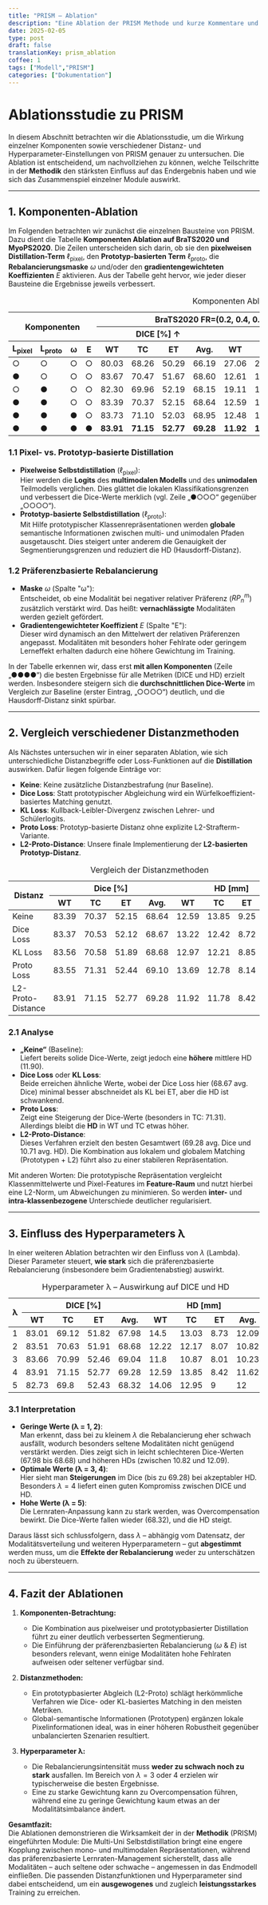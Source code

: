 ```yaml
---
title: "PRISM – Ablation"
description: "Eine Ablation der PRISM Methode und kurze Kommentare und Anmerkungen."
date: 2025-02-05
type: post
draft: false
translationKey: prism_ablation
coffee: 1
tags: ["Modell","PRISM"]
categories: ["Dokumentation"]
---
```


# Ablationsstudie zu PRISM

In diesem Abschnitt betrachten wir die Ablationsstudie, um die Wirkung einzelner Komponenten sowie verschiedener Distanz- und Hyperparameter-Einstellungen von PRISM genauer zu untersuchen. Die Ablation ist entscheidend, um nachvollziehen zu können, welche Teilschritte in der **Methodik** den stärksten Einfluss auf das Endergebnis haben und wie sich das Zusammenspiel einzelner Module auswirkt.

---

## 1. Komponenten-Ablation

Im Folgenden betrachten wir zunächst die einzelnen Bausteine von PRISM. Dazu dient die Tabelle **Komponenten Ablation auf BraTS2020 und MyoPS2020**. Die Zeilen unterscheiden sich darin, ob sie den **pixelweisen Distillation-Term** $\ell_{\text{pixel}}$, den **Prototyp-basierten Term** $\ell_{\text{proto}}$, die **Rebalancierungsmaske** $\omega$ und/oder den **gradientengewichteten Koeffizienten** $E$ aktivieren. Aus der Tabelle geht hervor, wie jeder dieser Bausteine die Ergebnisse jeweils verbessert.

<table>
  <caption>Komponenten Ablation auf BraTS2020 und MyoPS2020.</caption>
  <thead>
    <tr>
      <th colspan="4" rowspan="2">Komponenten</th>
      <th colspan="8">BraTS2020 FR=(0.2, 0.4, 0.6, 0.8)</th>
      <th colspan="8">MyoPS2020 FR=(0.3,0.5,0.7)</th>
    </tr>
    <tr>
      <th colspan="4">DICE [%] ↑</th>
      <th colspan="4">HD [mm] ↓</th>
      <th colspan="4">DICE [%] ↑</th>
      <th colspan="4">HD [mm] ↓</th>
    </tr>
    <tr>
      <th>L<sub>pixel</sub></th>
      <th>L<sub>proto</sub></th>
      <th>ω</th>
      <th>E</th>
      <th>WT</th>
      <th>TC</th>
      <th>ET</th>
      <th>Avg.</th>
      <th>WT</th>
      <th>TC</th>
      <th>ET</th>
      <th>Avg.</th>
      <th>LVB</th>
      <th>RVB</th>
      <th>MYO</th>
      <th>Avg.</th>
      <th>LVB</th>
      <th>RVB</th>
      <th>MYO</th>
      <th>Avg.</th>
    </tr>
  </thead>
  <tbody>
    <tr>
      <td>○</td>
      <td>○</td>
      <td>○</td>
      <td>○</td>
      <td>80.03</td>
      <td>68.26</td>
      <td>50.29</td>
      <td>66.19</td>
      <td>27.06</td>
      <td>22.30</td>
      <td>13.09</td>
      <td>20.82</td>
      <td>77.69</td>
      <td>56.94</td>
      <td>71.81</td>
      <td>68.81</td>
      <td>19.38</td>
      <td>22.62</td>
      <td>21.32</td>
      <td>21.11</td>
    </tr>
    <tr>
      <td>●</td>
      <td>○</td>
      <td>○</td>
      <td>○</td>
      <td>83.67</td>
      <td>70.47</td>
      <td>51.67</td>
      <td>68.60</td>
      <td>12.61</td>
      <td>12.62</td>
      <td>9.40</td>
      <td>11.54</td>
      <td>80.72</td>
      <td>53.60</td>
      <td>77.02</td>
      <td>70.45</td>
      <td>14.29</td>
      <td>28.73</td>
      <td>18.52</td>
      <td>20.51</td>
    </tr>
    <tr>
      <td>○</td>
      <td>●</td>
      <td>○</td>
      <td>○</td>
      <td>82.30</td>
      <td>69.96</td>
      <td>52.19</td>
      <td>68.15</td>
      <td>19.11</td>
      <td>18.22</td>
      <td>10.99</td>
      <td>16.11</td>
      <td>78.75</td>
      <td>57.25</td>
      <td>74.13</td>
      <td>70.04</td>
      <td>15.43</td>
      <td>26.79</td>
      <td>16.25</td>
      <td>19.49</td>
    </tr>
    <tr>
      <td>●</td>
      <td>●</td>
      <td>○</td>
      <td>○</td>
      <td>83.39</td>
      <td>70.37</td>
      <td>52.15</td>
      <td>68.64</td>
      <td>12.59</td>
      <td>13.85</td>
      <td>9.25</td>
      <td>11.90</td>
      <td>80.89</td>
      <td>57.69</td>
      <td>76.99</td>
      <td>71.86</td>
      <td>12.79</td>
      <td>25.64</td>
      <td>13.10</td>
      <td>17.18</td>
    </tr>
    <tr>
      <td>●</td>
      <td>●</td>
      <td>●</td>
      <td>○</td>
      <td>83.73</td>
      <td>71.10</td>
      <td>52.03</td>
      <td>68.95</td>
      <td>12.48</td>
      <td>12.80</td>
      <td>9.35</td>
      <td>11.54</td>
      <td>80.52</td>
      <td>59.61</td>
      <td>76.36</td>
      <td>72.16</td>
      <td>13.25</td>
      <td>21.55</td>
      <td>13.22</td>
      <td>16.01</td>
    </tr>
    <tr>
      <td>●</td>
      <td>●</td>
      <td>●</td>
      <td>●</td>
      <td><strong>83.91</strong></td>
      <td><strong>71.15</strong></td>
      <td><strong>52.77</strong></td>
      <td><strong>69.28</strong></td>
      <td><strong>11.92</strong></td>
      <td><strong>11.78</strong></td>
      <td><strong>8.42</strong></td>
      <td><strong>10.71</strong></td>
      <td><strong>81.44</strong></td>
      <td><strong>60.97</strong></td>
      <td><strong>77.44</strong></td>
      <td><strong>73.28</strong></td>
      <td><strong>11.36</strong></td>
      <td><strong>20.49</strong></td>
      <td><strong>11.64</strong></td>
      <td><strong>14.50</strong></td>
    </tr>
  </tbody>
</table>


### 1.1 Pixel- vs. Prototyp-basierte Distillation

- **Pixelweise Selbstdistillation** ($\ell_{\text{pixel}}$):  
  Hier werden die **Logits** des **multimodalen Modells** und des **unimodalen** Teilmodells verglichen. Dies glättet die lokalen Klassifikationsgrenzen und verbessert die Dice-Werte merklich (vgl. Zeile „●○○○“ gegenüber „○○○○“).  
- **Prototyp-basierte Selbstdistillation** ($\ell_{\text{proto}}$):  
  Mit Hilfe prototypischer Klassenrepräsentationen werden **globale** semantische Informationen zwischen multi- und unimodalen Pfaden ausgetauscht. Dies steigert unter anderem die Genauigkeit der Segmentierungsgrenzen und reduziert die HD (Hausdorff-Distanz).

### 1.2 Präferenzbasierte Rebalancierung

- **Maske** $\omega$ (Spalte "ω"):  
  Entscheidet, ob eine Modalität bei negativer relativer Präferenz ($RP^m_n$) zusätzlich verstärkt wird. Das heißt: **vernachlässigte** Modalitäten werden gezielt gefördert.  
- **Gradientengewichteter Koeffizient** $E$ (Spalte "E"):  
  Dieser wird dynamisch an den Mittelwert der relativen Präferenzen angepasst. Modalitäten mit besonders hoher Fehlrate oder geringem Lerneffekt erhalten dadurch eine höhere Gewichtung im Training.

In der Tabelle erkennen wir, dass erst **mit allen Komponenten** (Zeile „●●●●“) die besten Ergebnisse für alle Metriken (DICE und HD) erzielt werden. Insbesondere steigern sich die **durchschnittlichen Dice-Werte** im Vergleich zur Baseline (erster Eintrag, „○○○○“) deutlich, und die Hausdorff-Distanz sinkt spürbar.

---

## 2. Vergleich verschiedener Distanzmethoden

Als Nächstes untersuchen wir in einer separaten Ablation, wie sich unterschiedliche Distanzbegriffe oder Loss-Funktionen auf die **Distillation** auswirken. Dafür liegen folgende Einträge vor:  

- **Keine**: Keine zusätzliche Distanzbestrafung (nur Baseline).  
- **Dice Loss**: Statt prototypischer Abgleichung wird ein Würfelkoeffizient-basiertes Matching genutzt.  
- **KL Loss**: Kullback-Leibler-Divergenz zwischen Lehrer- und Schülerlogits.  
- **Proto Loss**: Prototyp-basierte Distanz ohne explizite L2-Strafterm-Variante.  
- **L2-Proto-Distance**: Unsere finale Implementierung der **L2-basierten Prototyp-Distanz**.


<table>
  <caption>Vergleich der Distanzmethoden</caption>
  <thead>
    <tr>
      <th rowspan="2">Distanz</th>
      <th colspan="4">Dice [%]</th>
      <th colspan="4">HD [mm]</th>
    </tr>
    <tr>
      <th>WT</th>
      <th>TC</th>
      <th>ET</th>
      <th>Avg.</th>
      <th>WT</th>
      <th>TC</th>
      <th>ET</th>
      <th>Avg.</th>
    </tr>
  </thead>
  <tbody>
    <tr>
      <td>Keine</td>
      <td>83.39</td>
      <td>70.37</td>
      <td>52.15</td>
      <td>68.64</td>
      <td>12.59</td>
      <td>13.85</td>
      <td>9.25</td>
      <td>11.90</td>
    </tr>
    <tr>
      <td>Dice Loss</td>
      <td>83.37</td>
      <td>70.53</td>
      <td>52.12</td>
      <td>68.67</td>
      <td>13.22</td>
      <td>12.42</td>
      <td>8.72</td>
      <td>11.45</td>
    </tr>
    <tr>
      <td>KL Loss</td>
      <td>83.56</td>
      <td>70.58</td>
      <td>51.89</td>
      <td>68.68</td>
      <td>12.97</td>
      <td>12.21</td>
      <td>8.85</td>
      <td>11.34</td>
    </tr>
    <tr>
      <td>Proto Loss</td>
      <td>83.55</td>
      <td>71.31</td>
      <td>52.44</td>
      <td>69.10</td>
      <td>13.69</td>
      <td>12.78</td>
      <td>8.14</td>
      <td>11.54</td>
    </tr>
    <tr>
      <td>L2-Proto-Distance</td>
      <td>83.91</td>
      <td>71.15</td>
      <td>52.77</td>
      <td>69.28</td>
      <td>11.92</td>
      <td>11.78</td>
      <td>8.42</td>
      <td>10.71</td>
    </tr>
  </tbody>
</table>

### 2.1 Analyse

- **„Keine“** (Baseline):  
  Liefert bereits solide Dice-Werte, zeigt jedoch eine **höhere** mittlere HD (11.90).  
- **Dice Loss** oder **KL Loss**:  
  Beide erreichen ähnliche Werte, wobei der Dice Loss hier (68.67 avg. Dice) minimal besser abschneidet als KL bei ET, aber die HD ist schwankend.  
- **Proto Loss**:  
  Zeigt eine Steigerung der Dice-Werte (besonders in TC: 71.31). Allerdings bleibt die **HD** in WT und TC etwas höher.  
- **L2-Proto-Distance**:  
  Dieses Verfahren erzielt den besten Gesamtwert (69.28 avg. Dice und 10.71 avg. HD). Die Kombination aus lokalem und globalem Matching (Prototypen + L2) führt also zu einer stabileren Repräsentation.  

Mit anderen Worten: Die prototypische Repräsentation vergleicht Klassenmittelwerte und Pixel-Features im **Feature-Raum** und nutzt hierbei eine L2-Norm, um Abweichungen zu minimieren. So werden **inter-** und **intra-klassenbezogene** Unterschiede deutlicher regularisiert.

---

## 3. Einfluss des Hyperparameters λ

In einer weiteren Ablation betrachten wir den Einfluss von $\lambda$ (Lambda). Dieser Parameter steuert, **wie stark** sich die präferenzbasierte Rebalancierung (insbesondere beim Gradientenabstieg) auswirkt.

<table>
  <caption>Hyperparameter λ – Auswirkung auf DICE und HD</caption>
  <thead>
    <tr>
      <th rowspan="2">λ</th>
      <th colspan="4">DICE [%]</th>
      <th colspan="4">HD [mm]</th>
    </tr>
    <tr>
      <th>WT</th>
      <th>TC</th>
      <th>ET</th>
      <th>Avg.</th>
      <th>WT</th>
      <th>TC</th>
      <th>ET</th>
      <th>Avg.</th>
    </tr>
  </thead>
  <tbody>
    <tr>
      <td>1</td>
      <td>83.01</td>
      <td>69.12</td>
      <td>51.82</td>
      <td>67.98</td>
      <td>14.5</td>
      <td>13.03</td>
      <td>8.73</td>
      <td>12.09</td>
    </tr>
    <tr>
      <td>2</td>
      <td>83.51</td>
      <td>70.63</td>
      <td>51.91</td>
      <td>68.68</td>
      <td>12.22</td>
      <td>12.17</td>
      <td>8.07</td>
      <td>10.82</td>
    </tr>
    <tr>
      <td>3</td>
      <td>83.66</td>
      <td>70.99</td>
      <td>52.46</td>
      <td>69.04</td>
      <td>11.8</td>
      <td>10.87</td>
      <td>8.01</td>
      <td>10.23</td>
    </tr>
    <tr>
      <td>4</td>
      <td>83.91</td>
      <td>71.15</td>
      <td>52.77</td>
      <td>69.28</td>
      <td>12.59</td>
      <td>13.85</td>
      <td>8.42</td>
      <td>11.62</td>
    </tr>
    <tr>
      <td>5</td>
      <td>82.73</td>
      <td>69.8</td>
      <td>52.43</td>
      <td>68.32</td>
      <td>14.06</td>
      <td>12.95</td>
      <td>9</td>
      <td>12</td>
    </tr>
  </tbody>
</table>

### 3.1 Interpretation

- **Geringe Werte (λ = 1, 2)**:  
  Man erkennt, dass bei zu kleinem $\lambda$ die Rebalancierung eher schwach ausfällt, wodurch besonders seltene Modalitäten nicht genügend verstärkt werden. Dies zeigt sich in leicht schlechteren Dice-Werten (67.98 bis 68.68) und höheren HDs (zwischen 10.82 und 12.09).  
- **Optimale Werte (λ = 3, 4)**:  
  Hier sieht man **Steigerungen** im Dice (bis zu 69.28) bei akzeptabler HD. Besonders $\lambda=4$ liefert einen guten Kompromiss zwischen DICE und HD.  
- **Hohe Werte (λ = 5)**:  
  Die Lernraten-Anpassung kann zu stark werden, was Overcompensation bewirkt. Die Dice-Werte fallen wieder (68.32), und die HD steigt.

Daraus lässt sich schlussfolgern, dass $\lambda$ – abhängig vom Datensatz, der Modalitätsverteilung und weiteren Hyperparametern – gut **abgestimmt** werden muss, um die **Effekte der Rebalancierung** weder zu unterschätzen noch zu übersteuern.

---

## 4. Fazit der Ablationen

1. **Komponenten-Betrachtung:**  
   - Die Kombination aus pixelweiser und prototypbasierter Distillation führt zu einer deutlich verbesserten Segmentierung.  
   - Die Einführung der präferenzbasierten Rebalancierung ($\omega$ & $E$) ist besonders relevant, wenn einige Modalitäten hohe Fehlraten aufweisen oder seltener verfügbar sind.  

2. **Distanzmethoden:**  
   - Ein prototypbasierter Abgleich (L2-Proto) schlägt herkömmliche Verfahren wie Dice- oder KL-basiertes Matching in den meisten Metriken.  
   - Global-semantische Informationen (Prototypen) ergänzen lokale Pixelinformationen ideal, was in einer höheren Robustheit gegenüber unbalancierten Szenarien resultiert.

3. **Hyperparameter λ:**  
   - Die Rebalancierungsintensität muss **weder zu schwach noch zu stark** ausfallen. Im Bereich von $\lambda = 3$ oder 4 erzielen wir typischerweise die besten Ergebnisse.  
   - Eine zu starke Gewichtung kann zu Overcompensation führen, während eine zu geringe Gewichtung kaum etwas an der Modalitätsimbalance ändert.


**Gesamtfazit:**  
Die Ablationen demonstrieren die Wirksamkeit der in der **Methodik** (PRISM) eingeführten Module: Die Multi-Uni Selbstdistillation bringt eine engere Kopplung zwischen mono- und multimodalen Repräsentationen, während das präferenzbasierte Lernraten-Management sicherstellt, dass alle Modalitäten – auch seltene oder schwache – angemessen in das Endmodell einfließen. Die passenden Distanzfunktionen und Hyperparameter sind dabei entscheidend, um ein **ausgewogenes** und zugleich **leistungsstarkes** Training zu erreichen.
```